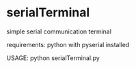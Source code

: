 # serialTerminal
simple serial communication terminal

requirements: python with pyserial installed

USAGE: python serialTerminal.py <port> <baudrate>
